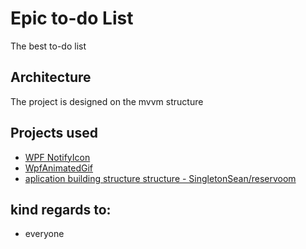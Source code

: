 # Epic to-do List

The best to-do list 



## Architecture

The project is designed on the mvvm structure


## Projects used

 - [WPF NotifyIcon](http://www.hardcodet.net/wpf-notifyicon)
 - [WpfAnimatedGif](https://github.com/XamlAnimatedGif/WpfAnimatedGif)
 - [aplication building structure structure - SingletonSean/reservoom ](https://github.com/SingletonSean/reservoom)


## kind regards to:

- everyone
